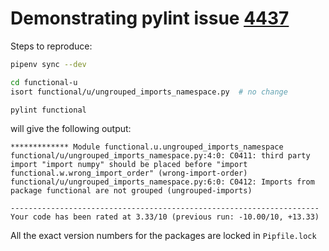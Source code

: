 # Demonstrating pylint issue [4437](https://github.com/PyCQA/pylint/issues/4437)

Steps to reproduce:

```bash
pipenv sync --dev

cd functional-u
isort functional/u/ungrouped_imports_namespace.py  # no change

pylint functional
```

will give the following output:

```
************* Module functional.u.ungrouped_imports_namespace
functional/u/ungrouped_imports_namespace.py:4:0: C0411: third party import "import numpy" should be placed before "import functional.w.wrong_import_order" (wrong-import-order)
functional/u/ungrouped_imports_namespace.py:6:0: C0412: Imports from package functional are not grouped (ungrouped-imports)

---------------------------------------------------------------------
Your code has been rated at 3.33/10 (previous run: -10.00/10, +13.33)
```

All the exact version numbers for the packages are locked in `Pipfile.lock`